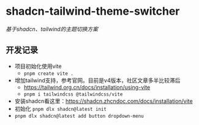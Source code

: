 # shadcn-tailwind-theme-switcher
*基于shadcn、tailwind的主题切换方案*


## 开发记录
- 项目初始化使用vite
  - `pnpm create vite .`
- 增加tailwind支持，参考官网。目前是v4版本，社区文章多半比较滞后
  - https://tailwind.org.cn/docs/installation/using-vite
  - `pnpm i tailwindcss @tailwindcss/vite`
- 安装shadcn看这里：https://shadcn.zhcndoc.com/docs/installation/vite
- 初始化 `pnpm dlx shadcn@latest init`
- `pnpm dlx shadcn@latest add button dropdown-menu`
